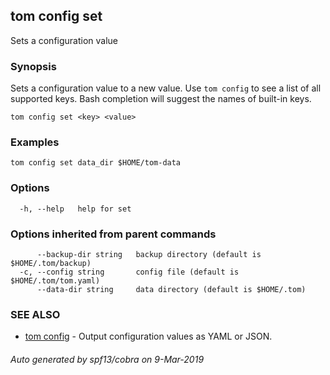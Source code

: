 ## tom config set

Sets a configuration value

### Synopsis

Sets a configuration value to a new value. Use `tom config` to see a list of all supported keys. Bash completion will suggest the names of built-in keys.

```
tom config set <key> <value>
```

### Examples

```
tom config set data_dir $HOME/tom-data
```

### Options

```
  -h, --help   help for set
```

### Options inherited from parent commands

```
      --backup-dir string   backup directory (default is $HOME/.tom/backup)
  -c, --config string       config file (default is $HOME/.tom/tom.yaml)
      --data-dir string     data directory (default is $HOME/.tom)
```

### SEE ALSO

* [tom config](tom_config.md)	 - Output configuration values as YAML or JSON.

###### Auto generated by spf13/cobra on 9-Mar-2019
